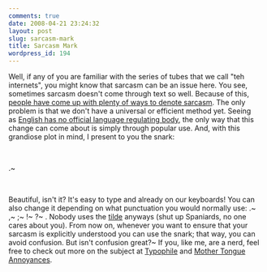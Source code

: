 ```yaml
---
comments: true
date: 2008-04-21 23:24:32
layout: post
slug: sarcasm-mark
title: Sarcasm Mark
wordpress_id: 194
---
```


Well, if any of you are familiar with the series of tubes that we call "teh internets", you might know that sarcasm can be an issue here. You see, sometimes sarcasm doesn't come through text so well. Because of this, [people have come up with plenty of ways to denote sarcasm](http://en.wikipedia.org/wiki/Sarcasm_mark). The only problem is that we don't have a universal or efficient method yet. Seeing as [English has no official language regulating body](http://en.wikipedia.org/wiki/List_of_language_regulators), the only way that this change can come about is simply through popular use. And, with this grandiose plot in mind, I present to you the snark:




 




.~




 




Beautiful, isn't it? It's easy to type and already on our keyboards! You can also change it depending on what punctuation you would normally use: .~ ,~ ;~ !~ ?~ . Nobody uses the [tilde](http://en.wikipedia.org/wiki/Tilde) anyways (shut up Spaniards, no one cares about you). From now on, whenever you want to ensure that your sarcasm is explicitly understood you can use the snark; that way, you can avoid confusion. But isn't confusion great?~ If you, like me, are a nerd, feel free to check out more on the subject at [Typophile](http://www.typophile.com/node/28817) and [Mother Tongue Annoyances](http://www.mtannoyances.com/?p=569).
